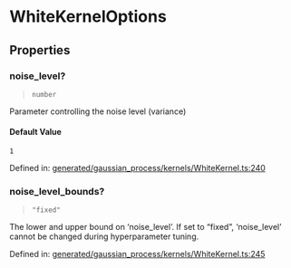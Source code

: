 # WhiteKernelOptions

## Properties

### noise\_level?

> `number`

Parameter controlling the noise level (variance)

#### Default Value

`1`

Defined in:  [generated/gaussian\_process/kernels/WhiteKernel.ts:240](https://github.com/transitive-bullshit/scikit-learn-ts/blob/122b3c0/packages/sklearn/src/generated/gaussian_process/kernels/WhiteKernel.ts#L240)

### noise\_level\_bounds?

> `"fixed"`

The lower and upper bound on ‘noise\_level’. If set to “fixed”, ‘noise\_level’ cannot be changed during hyperparameter tuning.

Defined in:  [generated/gaussian\_process/kernels/WhiteKernel.ts:245](https://github.com/transitive-bullshit/scikit-learn-ts/blob/122b3c0/packages/sklearn/src/generated/gaussian_process/kernels/WhiteKernel.ts#L245)
